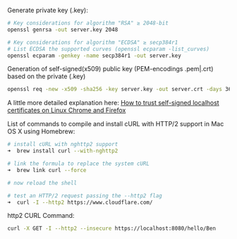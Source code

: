 Generate private key (.key):
```sh
# Key considerations for algorithm "RSA" ≥ 2048-bit
openssl genrsa -out server.key 2048

# Key considerations for algorithm "ECDSA" ≥ secp384r1
# List ECDSA the supported curves (openssl ecparam -list_curves)
openssl ecparam -genkey -name secp384r1 -out server.key
```

Generation of self-signed(x509) public key (PEM-encodings .pem|.crt) based on the private (.key)
```sh
openssl req -new -x509 -sha256 -key server.key -out server.crt -days 3650
```

A little more detailed explanation here: [How to trust self-signed localhost certificates on Linux Chrome and Firefox
](https://stackoverflow.com/a/50788371)

List of commands to compile and install cURL with HTTP/2 support in Mac OS X using Homebrew:
```sh
# install cURL with nghttp2 support
➜  brew install curl --with-nghttp2

# link the formula to replace the system cURL
➜  brew link curl --force

# now reload the shell

# test an HTTP/2 request passing the --http2 flag
➜  curl -I --http2 https://www.cloudflare.com/
```

http2 CURL Command:
```sh
curl -X GET -I --http2 --insecure https://localhost:8080/hello/Ben
```
